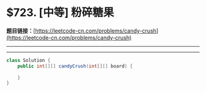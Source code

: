 # $723. [中等] 粉碎糖果

**题目链接：**[https://leetcode-cn.com/problems/candy-crush](https://leetcode-cn.com/problems/candy-crush)

---

<Cards card="leetcode_723_candy-crush"></Cards>

---

```java
class Solution {
    public int[][] candyCrush(int[][] board) {
        
    }
}
```